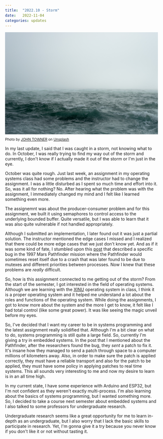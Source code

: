 ```yaml
---
title:  "2022.10 - Storm"
date:   2022-11-04
categories: updates
---
```


![storm](/assets/images/2022-11-04-update-01.jpg)
<sub>
Photo by <a href="https://unsplash.com/@heytowner?utm_source=unsplash&utm_medium=referral&utm_content=creditCopyText">JOHN TOWNER</a> on <a href="https://unsplash.com/s/photos/storm?utm_source=unsplash&utm_medium=referral&utm_content=creditCopyText">Unsplash</a>
</sub>

In my last update, I said that I was caught in a storm, not knowing what to do.
In October, I was really trying to find my way out of the storm and currently, I don't know if I actually made it out of the storm or I'm just in the eye.

October was quite rough.
Just last week, an assignment in my operating systems class had some problems and the instructor had to change the assignment.
I was a little disturbed as I spent so much time and effort into it.
So, was it all for nothing?
No.
After hearing what the problem was with the assignment, I immediately changed my mind and I felt like I learned something even more.

The assignemnt was about the producer-consumer problem and for this assignment, we built it using semaphores to control access to the underlying bounded buffer.
Quite versatile, but I was able to learn that it was also quite vulnerable if not handled appropriately.

Although I submitted an implementation, I later found out it was just a partial solution.
The instructor mentioned the edge cases I missed and I realized that there could be more edge cases that we just don't know yet.
And as if it was some kind of fate, I stumbled upon this [post](https://medium.com/@amar_36225/a-lesson-from-the-past-building-real-time-systems-is-hard-e54bcc0a65ab) that described a specific bug in the 1997 Mars Pathfinder mission where the Pathfinder would sometimes reset itself due to a crash that was later found to be due to mutexes and different priorities between processes.
Now I knew that these problems are *really* difficult.

So, how is this assignment connected to me getting out of the storm?
From the start of the semester, I got interested in the field of operating systems.
Although we are learning with the [XINU](https://xinu.cs.purdue.edu/) operating system in class, I think it is a proper operating system and it helped me understand a lot about the roles and functions of the operating system.
While doing the assignments, I got to know more about the system and the more I get to know, it felt like I had total control (like some great power).
It was like seeing the magic unveil before my eyes.

So, I've decided that I want my career to be in systems programming and the latest assignment really solidified that.
Although I'm a bit clear on what to do, systems programming is still quite a large field.
So, currently I'm giving a try in embedded systems.
In the post that I mentioned about the Pathfinder, after the researchers found the bug, they *sent* a patch to fix it.
It's insane how they managed to send a patch through space to a computer millions of kilometers away.
Also, in order to make sure the patch is applied correctly, they must have a reliable transport and also for the patch to be applied, they must have some policy in applying patches to real time systems.
This all sounds very interesting to me and now my desire to learn is in an all time high.

In my current state, I have some experience with Arduino and ESP32, but I'm not confident as they weren't exactly multi-process.
I'm also learning about the basics of systems programming, but I wanted something more.
So, I decided to take a course next semester about embedded systems and I also talked to some professors for undergraduate research.

Undergraduate research seems like a great opportunity for me to learn in-depth as an undergraduate, but I also worry that I lack the basic skills to participate in research.
Yet, I'm gonna give it a try because you never know if you don't like it or not without tasting it.

